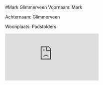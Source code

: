 #Mark Glimmerveen
Voornaam: Mark


Achternaam: Glimmerveen


Woonplaats: Padstolders


![Zakken vol met zakken vol met Lua..](http://www.vbforums.com/attachment.php?attachmentid=102093&d=1373505742)